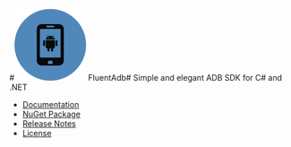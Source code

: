 #![Logo](images/logo.png) FluentAdb#
Simple and elegant ADB SDK for C# and .NET

- [Documentation](https://github.com/meroving/FluentAdb/wiki/Documentation)
- [NuGet Package](https://www.nuget.org/packages/FluentAdb)
- [Release Notes](https://github.com/meroving/FluentAdb/releases)
- [License](LICENSE)